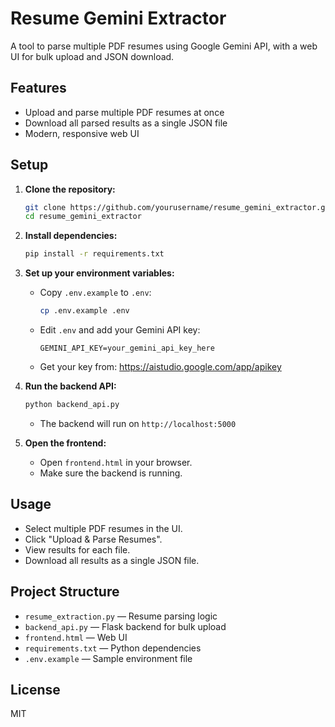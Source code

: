# Resume Gemini Extractor

A tool to parse multiple PDF resumes using Google Gemini API, with a web UI for bulk upload and JSON download.

## Features
- Upload and parse multiple PDF resumes at once
- Download all parsed results as a single JSON file
- Modern, responsive web UI

## Setup

1. **Clone the repository:**
   ```bash
   git clone https://github.com/yourusername/resume_gemini_extractor.git
   cd resume_gemini_extractor
   ```

2. **Install dependencies:**
   ```bash
   pip install -r requirements.txt
   ```

3. **Set up your environment variables:**
   - Copy `.env.example` to `.env`:
     ```bash
     cp .env.example .env
     ```
   - Edit `.env` and add your Gemini API key:
     ```
     GEMINI_API_KEY=your_gemini_api_key_here
     ```
   - Get your key from: https://aistudio.google.com/app/apikey

4. **Run the backend API:**
   ```bash
   python backend_api.py
   ```
   - The backend will run on `http://localhost:5000`

5. **Open the frontend:**
   - Open `frontend.html` in your browser.
   - Make sure the backend is running.

## Usage
- Select multiple PDF resumes in the UI.
- Click "Upload & Parse Resumes".
- View results for each file.
- Download all results as a single JSON file.

## Project Structure
- `resume_extraction.py` — Resume parsing logic
- `backend_api.py` — Flask backend for bulk upload
- `frontend.html` — Web UI
- `requirements.txt` — Python dependencies
- `.env.example` — Sample environment file

## License
MIT 
